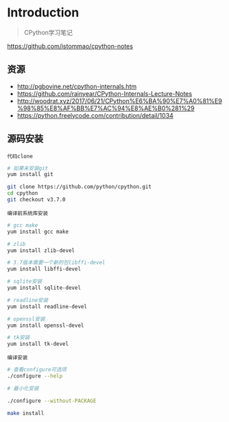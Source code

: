 # Introduction


> CPython学习笔记

https://github.com/istommao/cpython-notes

## 资源
- http://pgbovine.net/cpython-internals.htm
- https://github.com/rainyear/CPython-Internals-Lecture-Notes
- http://woodrat.xyz/2017/06/21/CPython%E6%BA%90%E7%A0%81%E9%98%85%E8%AF%BB%E7%AC%94%E8%AE%B0%281%29
- https://python.freelycode.com/contribution/detail/1034

## 源码安装

`代码clone`
```bash
# 如果未安装git
yum install git

git clone https://github.com/python/cpython.git
cd cpython
git checkout v3.7.0
```

`编译前系统库安装`
```bash
# gcc make
yum install gcc make

# zlib
yum install zlib-devel

# 3.7版本需要一个新的包libffi-devel
yum install libffi-devel

# sqlite安装
yum install sqlite-devel

# readline安装
yum install readline-devel

# openssl安装
yum install openssl-devel

# tk安装
yum install tk-devel
```

`编译安装`

```bash
# 查看configure可选项
./configure --help

# 最小化安装

./configure --without-PACKAGE

make install
```
